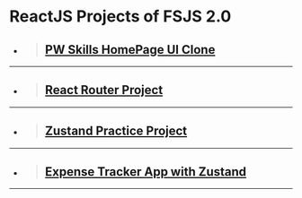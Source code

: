 # ReactJS Projects of FSJS 2.0

- > ## [PW Skills HomePage UI Clone](https://github.com/yashPundhir/PW_Skills_HomePage_UI_Clone)

---

- > ## [React Router Project](https://github.com/yashPundhir/React_Router_Practice_Project)

---

- > ## [Zustand Practice Project](https://github.com/yashPundhir/Zustand_Practice_Project)

---

- > ## [Expense Tracker App with Zustand](https://github.com/yashPundhir/Expense_Tracker_App_With_Zustand)

---
